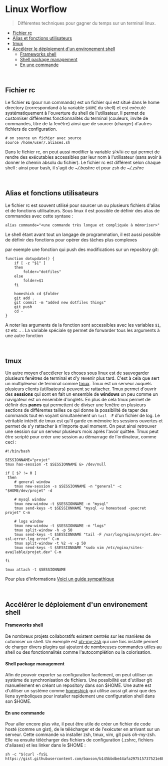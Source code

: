 # Linux Worflow
> Différentes techniques pour gagner du temps sur un terminal linux.


  * [Fichier rc](#fichier-rc)
  * [Alias et fonctions utilisateurs](#alias-et-fonctions-utilisateurs)
  * [tmux](#tmux)
  * [Accélérer le déploiement d'un environement shell](#accelerer-le-deploiement-dun-environement-shell)
      - [Frameworks shell](#frameworks-shell)
      - [Shell package management](#shell-package-management)
      - [En une commande](#en-une-commande)

<br>

## Fichier rc
Le fichier **rc** (pour run commands) est un fichier qui est situé dans le home directory (correspondand à la variable `$HOME` du shell) et est exécuté systématiquement à l'ouverture du shell de l'utilisateur.  Il permet de customiser différentes fonctionnalités du terminal (couleurs, invite de commandes, titre de la fenêtre) ainsi que de sourcer (charger) d'autres fichiers de configuration.
````shell
# on source un fichier avec source
source /home/user/.aliases.sh
````
Dans le fichier rc, on peut aussi modifier la variable `$PATH` ce qui permet de rendre des exécutables accessibles par leur nom à l'utilisateur (sans avoir à donner le chemin absolu du fichier). 
Le fichier rc est différent selon chaque shell : ainsi pour bash, il s'agit de *~/.bashrc* et pour zsh de *~/.zshrc*

<br>

## Alias et fonctions utilisateurs
Le fichier rc est souvent utilisé pour sourcer un ou plusieurs fichiers d'alias et de fonctions utilisateurs.
Sous linux il est possible de définir des alias de commandes avec cette syntaxe : 
```shell
alias commande="<une commande très longue et compliquée à mémoriser>"
```
Le shell étant avant tout un langage de programmation, il est aussi possible de définir des fonctions pour opérer des tâches plus complexes

par exemple une fonction qui push des modifications sur un repository git: 
````shell
function dotupdate() {
    if [ -z "$1" ]
    then
        folder="dotfiles"
    else
        folder=$1
    fi
    
	homeshick cd $folder
	git add .
	git commit -m "added new dotfiles things"
	git push
	cd -
}
````
A noter les arguments de la fonction sont accessibles avec les variables `$1`, `$2` etc .. . La variable spéciale `$@` permet de forwarder tous les arguments à une autre fonction

<br>

## tmux

Un autre moyen d'accélerer les choses sous linux est de sauvegarder plusieurs fenêtres de terminal et d'y revenir plus tard. C'est à cela que sert un multiplexeur de terminal comme [tmux](https://github.com/tmux/tmux).
Tmux est un serveur auquels plusieurs clients (utilisateurs) peuvent se rattacher. Tmux permet d'ouvrir des **sessions** qui sont en fait un ensemble de **windows** un peu comme un navigateur est un ensemble d'onglets.
En plus de cela tmux permet de définir des **panes** qui permettent de diviser une fenêtre en plusieurs sections de différentes tailles ce qui donne la possibilité de taper des commands tout en voyant simultanément un `tail -F` d'un fichier de log.
Le véritable intérêt de tmux est qu'il garde en mémoire les sessions ouvertes et permet de s'y rattacher à n'importe quel moment. On peut ainsi retrouver une session sur un serveur plusieurs mois après l'avoir quittée.
Tmux peut être scripté pour créer une session au démarrage de l'ordinateur, comme ceci :
````shell
#!/bin/bash                                                                                                

SESSIONNAME="projet"
tmux has-session -t $SESSIONNAME &> /dev/null

if [ $? != 0 ] 
 then
 	# general window
    tmux new-session -s $SESSIONNAME -n "general" -c "$HOME/dev/projet" -d
    
    # mysql window
    tmux new-window -t $SESSIONNAME -n "mysql"
    tmux send-keys -t $SESSIONNAME "mysql -u homestead -psecret projet" C-m

    # logs window
    tmux new-window -t $SESSIONNAME -n "logs"
    tmux split-window -h -p 50
    tmux send-keys -t $SESSIONNAME "tail -F /var/log/nginx/projet.dev-ssl-error.log error" C-m
    tmux split-window -t %2 -v -p 50
    tmux send-keys -t $SESSIONNAME "sudo vim /etc/nginx/sites-available/projet.dev" C-m

fi

tmux attach -t $SESSIONNAME
````
Pour plus d'informations [Voici un guide sympathique](https://leanpub.com/the-tao-of-tmux/read) 

<br>

## Accélérer le déploiement d'un environement shell 

#### Frameworks shell

De nombreux projets collaboratifs existent centrés sur les manières de cutomiser un shell. Un exemple est [oh-my-zsh](https://github.com/robbyrussell/oh-my-zsh) qui une fois installé permet de charger divers plugins qui ajoutent de nombreuses commandes utiles au shell ou des fonctionnalités comme l'autocomplétion ou la colorisation.

#### Shell package management

Afin de pouvoir exporter sa configuration facilement, on peut utiliser un système de synchronisation de fichiers. Une possibilité est d'utiliser git manuellement en créant un repository dans son $HOME. Une autre est d'utiliser un système comme [homeshick](https://github.com/andsens/homeshick) qui utilise aussi git ainsi que des liens symboliques pour installer rapidement une configuration shell dans son $HOME.

#### En une commande

Pour aller encore plus vite, il peut être utile de créer un fichier de code hosté (comme un gist), de le télécharger et de l'exécuter  en arrivant sur un serveur. 
Cette commande va installer zsh, tmux, vim, git puis oh-my-zsh. Elle va ensuite télécharger des fichiers de configuration (.zshrc, fichiers d'aliases) et les linker dans le $HOME : 
````shell
sh -c "$(curl -fsSL https://gist.githubusercontent.com/baxson/b145bbdbe44afa297515737521e88c7c/raw/44b0aa6ee93ddcb1e45900e1d7da09b370de6603/install%2520shell)"
````
